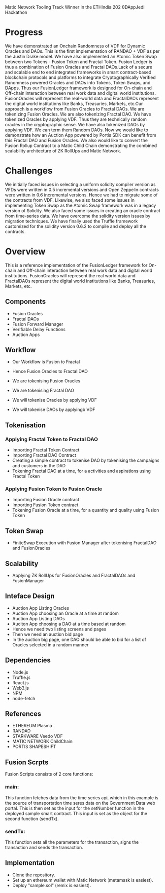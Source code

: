 Matic Network Tooling Track Winner in the ETHIndia 202 0DAppJedi Hackathon

# Progress
We have demonstrated an Onchain Randomness of VDF for Dynamic Oracles and DAOs. This is the first implementation of RANDAO + VDF as per the Justin Drake model. We have also implemented an Atomic Token Swap between two Tokens - Fusion Token and Fractal Token. Fusion Ledger is thus a combination of Fusion Oracles and Fractal DAOs.Lack of a secure and scalable end to end integrated frameworks in smart contract-based blockchain protocols and platforms to integrate Cryptographically Verified Ranomness powered Oracles and DAOs into Tokens, Token Swaps, and DApps. Thus our FusionLedger framework is designed for On-chain and Off-chain interaction between real work data and digital world institutions. FusionOracles will represent the real-world data and FractalDAOs represent the digital world institutions like Banks, Treasuries, Markets, etc.Our approach is a workflow from Fusion Oracles to Fractal DAOs. We are tokenizing Fusion Oracles. We are also tokenizing Fractal DAO. We have tokenized Oracles by applying VDF. Thus they are technically random oracles in the cryptographic sense. We have also tokenized DAOs by applying VDF. We can term them Random DAOs. Now we would like to demonstrate how an Auction App powered by Portis SDK can benefit from this Fractal DAO and Fusion Oracles. We also would like to convert the Fusion Rollup Contract to a Matic Child Chain demonstrating the combined scalability architecture of ZK RollUps and Matic Network.

# Challenges
We initially faced issues in selecting a uniform solidity compiler version as VFDs were written in 0.5 incremental versions and Open Zeppelin contracts were written in 0.6 incremental versions. Hence we had to migrate some of the contracts from VDF. Likewise, we also faced some issues in implementing Token Swap as the Atomic Swap framework was in a legacy version of Solidity. We also faced some issues in creating an oracle contract from time-series data. We have overcome the solidity version issues by migration techniques. We have finally used the Truffle framework customized for the solidity version 0.6.2 to compile and deploy all the contracts.

# Overview
This is a reference implementation of the FusionLedger framework for On-chain and Off-chain interaction between real work data and digital world institutions. FusionOracles will represent the real world data and FractalDAOs represent the digital world institutions like Banks, Treasuries, Markets, etc. 

## Components
* Fusion Oracles
* Fractal DAOs
* Fusion Forward Manager
* Verifiable Delay Functions
* Auction Apps

## Workflow

* Our Workflow is Fusion to Fractal
* Hence Fusion Oracles to Fractal DAO

* We are tokenising Fusion Oracles
* We are tokenising Fractal DAO

* We will tokenise Oracles by applying VDF
* We will tokenise DAOs by applyingb VDF

## Tokenisation

### Applying Fractal Token to Fractal DAO
* Importing Fractal Token Contract
* Importing Fractal DAO Contract
* Creating a simple contract to tokenise DAO by tokenising the campaigns and customers in the DAO
* Tokening Fractal DAO at a time, for a activities and aspirations using Fractal Token

### Applying Fusion Token to Fusion Oracle

* Importing Fusion Oracle contract
* Importing Fusion Token contract
* Tokening Fusion Oracle at a time, for a quantity and quality using Fusion Token

## Token Swap 
* FiniteSwap Execution with Fusion Manager after tokenising FractalDAO and FusionOracles

## Scalability
* Applying ZK RollUps for FusionOracles and FractalDAOs and FusionManager

## Inteface Design 
* Auction App Listing Oracles
* Auction App choosing an Oracle at a time at random
* Auction App Listing DAOs
* Auciton App choosing a DAO at a time based at random
* Hence we need two listing screens and pages
* Then we need an auction bid page
* In the auction big page, one DAO should be able to bid for a list of Oracles selected in a random manner 

## Dependencies
* Node.js
* Truffle.js
* React.js
* Web3.js
* NPM
* node-fetch

## References
* ETHEREUM Plasma
* RANDAO
* STARKWARE Veedo VDF
* MATIC NETWORK ChildChain
* PORTIS SHAPESHIFT

## Fusion Scrpts
Fusion Scripts consists of 2 core functions:

### main: 
This function fetches data from the time series api, which in this example is the source of transportation time seres data on the Government Data web portal. This is then set as the input for the setNumber function in the deployed sample smart contract. This input is set as the object for the second function (sendTx).

### sendTx: 
This function sets all the parameters for the transaction, signs the transaction and sends the transaction.

## Implementation
* Clone the repository.
* Set up an ethereum wallet with Matic Network (metamask is easiest).
* Deploy "sample.sol" (remix is easiest).
